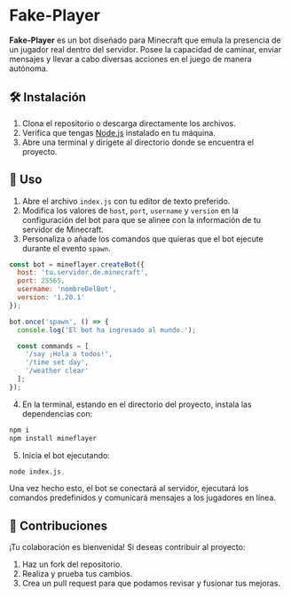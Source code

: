 # Fake-Player

**Fake-Player** es un bot diseñado para Minecraft que emula la presencia de un jugador real dentro del servidor. Posee la capacidad de caminar, enviar mensajes y llevar a cabo diversas acciones en el juego de manera autónoma.

## 🛠️ Instalación

1. Clona el repositorio o descarga directamente los archivos.
2. Verifica que tengas [Node.js](https://nodejs.org/) instalado en tu máquina.
3. Abre una terminal y dirígete al directorio donde se encuentra el proyecto.

## 🚀 Uso

1. Abre el archivo `index.js` con tu editor de texto preferido.
2. Modifica los valores de `host`, `port`, `username` y `version` en la configuración del bot para que se alinee con la información de tu servidor de Minecraft.
3. Personaliza o añade los comandos que quieras que el bot ejecute durante el evento `spawn`.

```javascript
const bot = mineflayer.createBot({
  host: 'tu.servidor.de.minecraft',
  port: 25565,
  username: 'nombreDelBot',
  version: '1.20.1'
});

bot.once('spawn', () => {
  console.log('El bot ha ingresado al mundo.');

  const commands = [
    '/say ¡Hola a todos!',
    '/time set day',
    '/weather clear'
  ];
});
```

4. En la terminal, estando en el directorio del proyecto, instala las dependencias con:
```bash
npm i
npm install mineflayer
```

5. Inicia el bot ejecutando:
```bash
node index.js
```

Una vez hecho esto, el bot se conectará al servidor, ejecutará los comandos predefinidos y comunicará mensajes a los jugadores en línea.

## 🤝 Contribuciones

¡Tu colaboración es bienvenida! Si deseas contribuir al proyecto:

1. Haz un fork del repositorio.
2. Realiza y prueba tus cambios.
3. Crea un pull request para que podamos revisar y fusionar tus mejoras.
